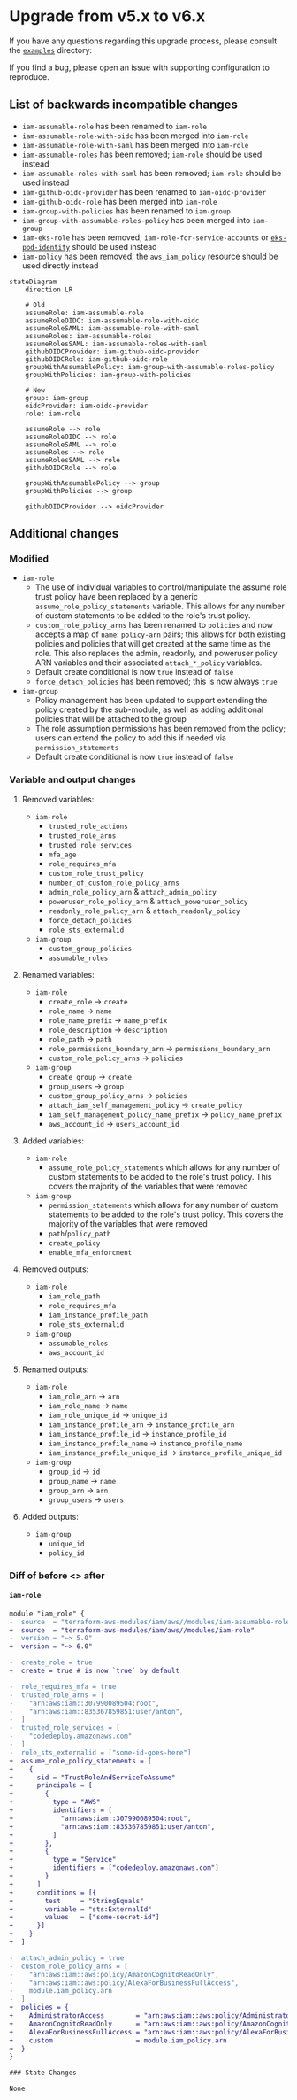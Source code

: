 # Upgrade from v5.x to v6.x

If you have any questions regarding this upgrade process, please consult the [`examples`](https://github.com/terraform-aws-modules/terraform-aws-iam/tree/master/examples/) directory:

If you find a bug, please open an issue with supporting configuration to reproduce.

## List of backwards incompatible changes

- `iam-assumable-role` has been renamed to `iam-role`
- `iam-assumable-role-with-oidc` has been merged into `iam-role`
- `iam-assumable-role-with-saml` has been merged into `iam-role`
- `iam-assumable-roles` has been removed; `iam-role` should be used instead
- `iam-assumable-roles-with-saml` has been removed; `iam-role` should be used instead
- `iam-github-oidc-provider` has been renamed to `iam-oidc-provider`
- `iam-github-oidc-role` has been merged into `iam-role`
- `iam-group-with-policies` has been renamed to `iam-group`
- `iam-group-with-assumable-roles-policy` has been merged into `iam-group`
- `iam-eks-role` has been removed; `iam-role-for-service-accounts` or [`eks-pod-identity`](https://github.com/terraform-aws-modules/terraform-aws-eks-pod-identity) should be used instead
- `iam-policy` has been removed; the `aws_iam_policy` resource should be used directly instead

```mermaid
stateDiagram
    direction LR

    # Old
    assumeRole: iam-assumable-role
    assumeRoleOIDC: iam-assumable-role-with-oidc
    assumeRoleSAML: iam-assumable-role-with-saml
    assumeRoles: iam-assumable-roles
    assumeRolesSAML: iam-assumable-roles-with-saml
    githubOIDCProvider: iam-github-oidc-provider
    githubOIDCRole: iam-github-oidc-role
    groupWithAssumablePolicy: iam-group-with-assumable-roles-policy
    groupWithPolicies: iam-group-with-policies

    # New
    group: iam-group
    oidcProvider: iam-oidc-provider
    role: iam-role

    assumeRole --> role
    assumeRoleOIDC --> role
    assumeRoleSAML --> role
    assumeRoles --> role
    assumeRolesSAML --> role
    githubOIDCRole --> role

    groupWithAssumablePolicy --> group
    groupWithPolicies --> group

    githubOIDCProvider --> oidcProvider
```

## Additional changes

### Modified

- `iam-role`
    - The use of individual variables to control/manipulate the assume role trust policy have been replaced by a generic `assume_role_policy_statements` variable. This allows for any number of custom statements to be added to the role's trust policy.
    - `custom_role_policy_arns` has been renamed to `policies` and now accepts a map of `name`: `policy-arn` pairs; this allows for both existing policies and policies that will get created at the same time as the role. This also replaces the admin, readonly, and poweruser policy ARN variables and their associated `attach_*_policy` variables.
    - Default create conditional is now `true` instead of `false`
    - `force_detach_policies` has been removed; this is now always `true`
- `iam-group`
    - Policy management has been updated to support extending the policy created by the sub-module, as well as adding additional policies that will be attached to the group
    - The role assumption permissions has been removed from the policy; users can extend the policy to add this if needed via `permission_statements`
    - Default create conditional is now `true` instead of `false`

### Variable and output changes

1. Removed variables:

    - `iam-role`
        - `trusted_role_actions`
        - `trusted_role_arns`
        - `trusted_role_services`
        - `mfa_age`
        - `role_requires_mfa`
        - `custom_role_trust_policy`
        - `number_of_custom_role_policy_arns`
        - `admin_role_policy_arn` & `attach_admin_policy`
        - `poweruser_role_policy_arn` & `attach_poweruser_policy`
        - `readonly_role_policy_arn` & `attach_readonly_policy`
        - `force_detach_policies`
        - `role_sts_externalid`
    - `iam-group`
        - `custom_group_policies`
        - `assumable_roles`

2. Renamed variables:

    - `iam-role`
        - `create_role` -> `create`
        - `role_name` -> `name`
        - `role_name_prefix` -> `name_prefix`
        - `role_description` -> `description`
        - `role_path` -> `path`
        - `role_permissions_boundary_arn` -> `permissions_boundary_arn`
        - `custom_role_policy_arns` -> `policies`
    - `iam-group`
        - `create_group` -> `create`
        - `group_users` -> `group`
        - `custom_group_policy_arns` -> `policies`
        - `attach_iam_self_management_policy` -> `create_policy`
        - `iam_self_management_policy_name_prefix` -> `policy_name_prefix`
        - `aws_account_id` -> `users_account_id`

3. Added variables:

    - `iam-role`
        - `assume_role_policy_statements` which allows for any number of custom statements to be added to the role's trust policy. This covers the majority of the variables that were removed
    - `iam-group`
        - `permission_statements` which allows for any number of custom statements to be added to the role's trust policy. This covers the majority of the variables that were removed
        - `path`/`policy_path`
        - `create_policy`
        - `enable_mfa_enforcment`

4. Removed outputs:

    - `iam-role`
        - `iam_role_path`
        - `role_requires_mfa`
        - `iam_instance_profile_path`
        - `role_sts_externalid`
    - `iam-group`
        - `assumable_roles`
        - `aws_account_id`

5. Renamed outputs:

    - `iam-role`
        - `iam_role_arn` -> `arn`
        - `iam_role_name` -> `name`
        - `iam_role_unique_id` -> `unique_id`
        - `iam_instance_profile_arn` -> `instance_profile_arn`
        - `iam_instance_profile_id` -> `instance_profile_id`
        - `iam_instance_profile_name` -> `instance_profile_name`
        - `iam_instance_profile_unique_id` -> `instance_profile_unique_id`
    - `iam-group`
        - `group_id` -> `id`
        - `group_name` -> `name`
        - `group_arn` -> `arn`
        - `group_users` -> `users`

6. Added outputs:

    - `iam-group`
        - `unique_id`
        - `policy_id`

### Diff of before <> after

#### `iam-role`

```diff
module "iam_role" {
-  source  = "terraform-aws-modules/iam/aws//modules/iam-assumable-role"
+  source  = "terraform-aws-modules/iam/aws//modules/iam-role"
-  version = "~> 5.0"
+  version = "~> 6.0"

-  create_role = true
+  create = true # is now `true` by default

-  role_requires_mfa = true
-  trusted_role_arns = [
-    "arn:aws:iam::307990089504:root",
-    "arn:aws:iam::835367859851:user/anton",
-  ]
-  trusted_role_services = [
-    "codedeploy.amazonaws.com"
-  ]
-  role_sts_externalid = ["some-id-goes-here"]
+  assume_role_policy_statements = [
+    {
+      sid = "TrustRoleAndServiceToAssume"
+      principals = [
+        {
+          type = "AWS"
+          identifiers = [
+            "arn:aws:iam::307990089504:root",
+            "arn:aws:iam::835367859851:user/anton",
+          ]
+        },
+        {
+          type = "Service"
+          identifiers = ["codedeploy.amazonaws.com"]
+        }
+      ]
+      conditions = [{
+        test     = "StringEquals"
+        variable = "sts:ExternalId"
+        values   = ["some-secret-id"]
+      }]
+    }
+  ]

-  attach_admin_policy = true
-  custom_role_policy_arns = [
-    "arn:aws:iam::aws:policy/AmazonCognitoReadOnly",
-    "arn:aws:iam::aws:policy/AlexaForBusinessFullAccess",
-    module.iam_policy.arn
-  ]
+  policies = {
+    AdministratorAccess        = "arn:aws:iam::aws:policy/AdministratorAccess"
+    AmazonCognitoReadOnly      = "arn:aws:iam::aws:policy/AmazonCognitoReadOnly"
+    AlexaForBusinessFullAccess = "arn:aws:iam::aws:policy/AlexaForBusinessFullAccess"
+    custom                     = module.iam_policy.arn
+  }
}

### State Changes

None
